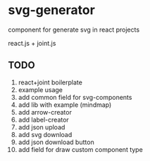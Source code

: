 # svg-generator

component for generate svg in react projects

react.js + joint.js

## TODO

1. react+joint boilerplate
2. example usage
3. add common field for svg-components
4. add lib with example (mindmap)
5. add arrow-creator
6. add label-creator
7. add json upload
8. add svg download
9. add json download button
10. add field for draw custom component type
